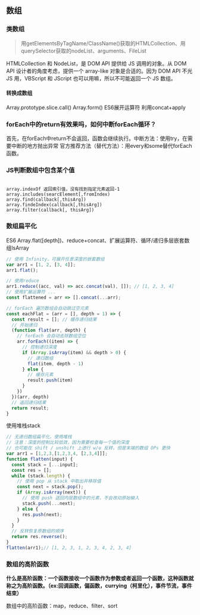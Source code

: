## 数组

### 类数组

> 用getElementsByTagName/ClassName()获取的HTMLCollection、用querySelector获取的nodeList、arguments、FileList

HTMLCollection 和 NodeList，是 DOM API 提供给 JS 调用的对象。从 DOM API 设计者的角度考虑，提供一个 array-like 对象是合适的。因为 DOM API 不光 JS 用，VBScript 和 JScript 也可以用嘛，所以不可能返回一个 JS 数组。

#### 转换成数组

Array.prototype.slice.call()
Array.form()
ES6展开运算符
利用concat+apply

### forEach中的return有效果吗，如何中断forEach循环？

首先，在forEach中return不会返回，函数会继续执行。中断方法：使用try，在需要中断的地方抛出异常
官方推荐方法（替代方法）：用every和some替代forEach函数。

### JS判断数组中包含某个值

``` 

array.indexOf 返回索引值，没有找到指定元素返回-1
array.includes(searcElement[,fromIndex)
array.find(callback[,thisArg])
array.findeIndex(callback[,thisArg])
array.filter(callback[, thisArg])

```

### 数组扁平化

ES6 Array.flat([depth])、reduce+concat、扩展运算符、循环/递归多层嵌套数组IsArray

``` js
// 使用 Infinity，可展开任意深度的嵌套数组
var arr1 = [1, 2, [3, 4]];
arr1.flat();

// 使用reduce
arr1.reduce((acc, val) => acc.concat(val), []); // [1, 2, 3, 4]
// 使用扩展运算符 ...
const flattened = arr => [].concat(...arr);

// forEach 遍历数组会自动跳过空元素
const eachFlat = (arr = [], depth = 1) => {
  const result = []; // 缓存递归结果
  // 开始递归
  (function flat(arr, depth) {
    // forEach 会自动去除数组空位
    arr.forEach((item) => {
      // 控制递归深度
      if (Array.isArray(item) && depth > 0) {
        // 递归数组
        flat(item, depth - 1)
      } else {
        // 缓存元素
        result.push(item)
      }
    })
  })(arr, depth)
  // 返回递归结果
  return result;
}
```

使用堆栈stack

``` js
// 无递归数组扁平化，使用堆栈
// 注意：深度的控制比较低效，因为需要检查每一个值的深度
// 也可能在 shift / unshift 上进行 w/o 反转，但是末端的数组 OPs 更快
var arr1 = [1,2,3,[1,2,3,4, [2,3,4]]];
function flatten(input) {
  const stack = [...input];
  const res = [];
  while (stack.length) {
    // 使用 pop 从 stack 中取出并移除值
    const next = stack.pop();
    if (Array.isArray(next)) {
      // 使用 push 送回内层数组中的元素，不会改动原始输入
      stack.push(...next);
    } else {
      res.push(next);
    }
  }
  // 反转恢复原数组的顺序
  return res.reverse();
}
flatten(arr1);// [1, 2, 3, 1, 2, 3, 4, 2, 3, 4]
```


### 数组的高阶函数

**什么是高阶函数：一个函数接收一个函数作为参数或者返回一个函数，这种函数就称之为高阶函数。（ex:回调函数，偏函数，currying（柯里化），事件节流，事件结束）**

数组中的高阶函数：map，reduce、filter、sort